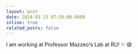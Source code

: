 ```yaml
---
layout: post
date: 2024-03-13 07:59:00-0400
inline: true
related_posts: false
---
```


I am working at Professor Mazzeo's Lab at RU! :sparkles: :smile:
